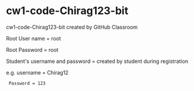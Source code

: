 # cw1-code-Chirag123-bit
cw1-code-Chirag123-bit created by GitHub Classroom








Root User name = root

Root Password = root


Student's username and password = created by student during registration

e.g. username = Chirag12

     Password = 123
